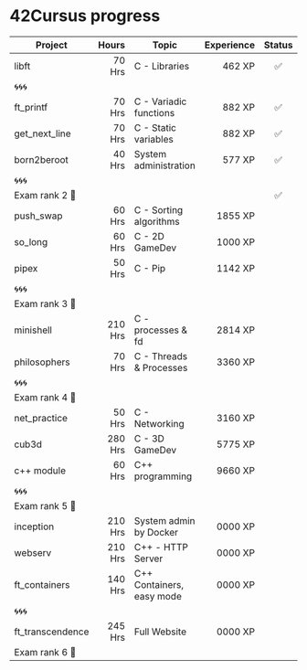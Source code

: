 # 42Cursus progress


| Project          | Hours    | Topic                     | Experience | Status |
| ---------------- |---------:| ------------------------- | ---------: | :----: |
| libft            | 70 Hrs   | C - Libraries             | 462 XP     |   ✅   |
| 🌀🌀🌀            |          |                           |            |        |
| ft_printf        | 70 Hrs   | C - Variadic functions    | 882 XP     |   ✅   |
| get_next_line    | 70 Hrs   | C - Static variables      | 882 XP     |   ✅   |
| born2beroot      | 40 Hrs   | System administration     | 577 XP     |   ✅   |
| 🌀🌀🌀            |          |                           |            |        |
| Exam rank 2  🚩  |          |                           |            |   ✅   |
| push_swap        | 60 Hrs   | C - Sorting algorithms    | 1855 XP    |        |
| so_long          | 60 Hrs   | C - 2D GameDev            | 1000 XP    |        |
| pipex            | 50 Hrs   | C - Pip                   | 1142 XP    |        |
| 🌀🌀🌀            |          |                           |            |        |
| Exam rank 3  🚩  |          |                           |            |        |
| minishell        | 210 Hrs  | C - processes & fd        | 2814 XP    |        |
| philosophers     | 70 Hrs   | C - Threads & Processes   | 3360 XP    |        |
| 🌀🌀🌀            |          |                           |            |        |
| Exam rank 4  🚩  |          |                           |            |        |
| net_practice     | 50 Hrs   | C - Networking            | 3160 XP    |        |
| cub3d            | 280 Hrs  | C - 3D GameDev            | 5775 XP    |        |
| c++ module       | 60 Hrs   | C++ programming           | 9660 XP    |        |
| 🌀🌀🌀            |          |                           |            |        |
| Exam rank 5  🚩  |          |                           |            |        |
| inception        | 210 Hrs  | System admin by Docker    | 0000 XP    |        |
| webserv          | 210 Hrs  | C++ - HTTP Server         | 0000 XP    |        |
| ft_containers    | 140 Hrs  | C++ Containers, easy mode | 0000 XP    |        |
| 🌀🌀🌀            |          |                           |            |        |
| ft_transcendence | 245 Hrs  | Full Website              | 0000 XP    |        |
| Exam rank 6  🚩  |          |                           |            |        |
